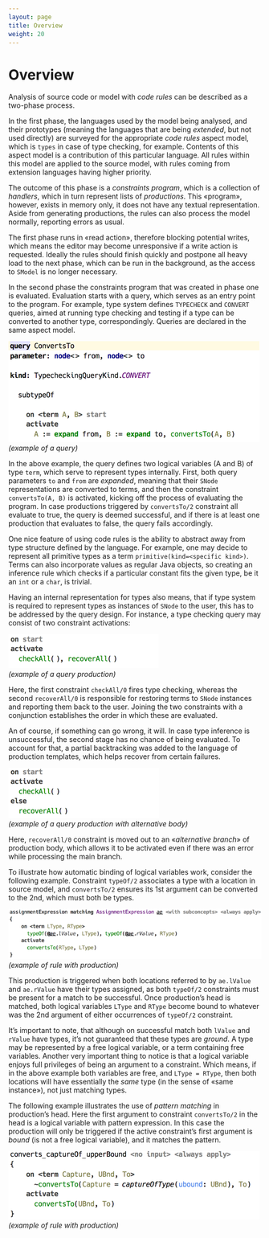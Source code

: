 ```yaml
---
layout: page
title: Overview
weight: 20
---
```


# Overview

Analysis of source code or model with *code rules* can be described as a two-phase process.

In the first phase, the languages used by the model being analysed, and their prototypes (meaning the languages that are being *extended*, but not used directly) are surveyed for the appropriate *code rules* aspect model, which is `types` in case of type checking, for example. Contents of this aspect model is a contribution of this particular language. All rules within this model are applied to the source model, with rules coming from extension languages having higher priority.

The outcome of this phase is a *constraints program*, which is a collection of *handlers*, which in turn represent lists of *productions*. This «program», however, exists in memory only, it does not have any textual representation. Aside from generating productions, the rules can also process the model normally, reporting errors as usual.

The first phase runs in «read action», therefore blocking potential writes, which means the editor may become unresponsive if a write action is requested. Ideally the rules should finish quickly and postpone all heavy load to the next phase, which can be run in the background, as the access to `SModel` is no longer necessary.

In the second phase the constraints program that was created in phase one is evaluated. Evaluation starts with a query, which serves as an entry point to the program. For example, type system defines `TYPECHECK` and `CONVERT` queries, aimed at running type checking and testing if a type can be converted to another type, correspondingly. Queries are declared in the same aspect model.

![](img/overview-convertsto-500.png)  
_(example of a query)_

In the above example, the query defines two logical variables (A and B) of type `term`, which serve to represent types internally. First, both query parameters `to` and `from` are *expanded*, meaning that their `SNode` representations are converted to terms, and then the constraint `convertsTo(A, B)` is activated, kicking off the process of evaluating the program. In case productions triggered by `convertsTo/2` constraint all evaluate to true, the query is deemed successful, and if there is at least one production that evaluates to false, the query fails accordingly.

One nice feature of using code rules is the ability to abstract away from type structure defined by the language. For example, one may decide to represent all primitive types as a term `primitive(kind=<specific kind>)`. Terms can also incorporate values as regular Java objects, so creating an inference rule which checks if a particular constant fits the given type, be it an `int` or a `char`, is trivial.  

Having an internal representation for types also means, that if type system is required to represent types as instances of `SNode` to the user, this has to be addressed by the query design. For instance, a type checking query may consist of two constraint activations:

![](img/overview-check-300.png)  
_(example of a query production)_

Here, the first constraint `checkAll/0` fires type checking, whereas the second `recoverAll/0` is responsible for restoring terms to `SNode` instances and reporting them back to the user. Joining the two constraints with a conjunction establishes the order in which these are evaluated.

An of course, if something can go wrong, it will. In case type inference is unsuccessful, the second stage has no chance of being evaluated. To account for that, a partial backtracking was added to the language of production templates, which helps recover from certain failures.

![](img/overview-check2-300.png)  
_(example of a query production with alternative body)_

Here, `recoverAll/0` constraint is moved out to an «*alternative branch*» of production body, which allows it to be activated even if there was an error while processing the main branch.

To illustrate how automatic binding of logical variables work, consider the following example. Constraint `typeOf/2` associates a type with a location in source model, and `convertsTo/2` ensures its 1st argument can be converted to the 2nd, which must both be types.

![](img/overview-assignment-700.png)  
_(example of rule with production)_

This production is triggered when both locations referred to by `ae.lValue` and `ae.rValue` have their types assigned, as both `typeOf/2` constraints must be present for a match to be successful. Once production’s head is matched, both logical variables `LType` and `RType` become bound to whatever was the 2nd argument of either occurrences of `typeOf/2` constraint.

It’s important to note, that although on successful match both `lValue` and `rValue` have types, it’s not guaranteed that these types are *ground*. A type may be represented by a free logical variable, or a term containing free variables. Another very important thing to notice is that a logical variable enjoys full privileges of being an argument to a constraint. Which means, if in the above example both variables are free, and `LType = RType`, then both locations will have essentially the *same* type (in the sense of «same instance»), not just matching types.

The following example illustrates the use of *pattern matching* in production’s head. Here the first argument to constraint `convertsTo/2` in the head is a logical variable with pattern expression. In this case the production will only be triggered if the active constraint’s first argument is *bound* (is not a free logical variable), and it matches the pattern.

![](img/overview-converts-500.png)  
_(example of rule with production)_
